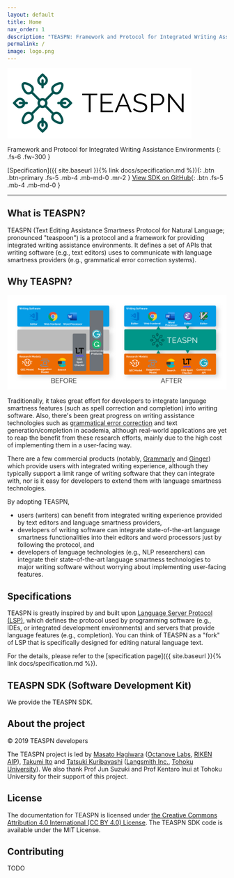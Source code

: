 ```yaml
---
layout: default
title: Home
nav_order: 1
description: "TEASPN: Framework and Protocol for Integrated Writing Assistance Environments"
permalink: /
image: logo.png
---
```


![TEASPN logo](logo.png)

Framework and Protocol for Integrated Writing Assistance Environments
{: .fs-6 .fw-300 }

[Specification]({{ site.baseurl }}{% link docs/specification.md %}){: .btn .btn-primary .fs-5 .mb-4 .mb-md-0 .mr-2 } [View SDK on GitHub](https://github.com/teaspn/teaspn){: .btn .fs-5 .mb-4 .mb-md-0 }

---

## What is TEASPN?

TEASPN (Text Editing Assistance Smartness Protocol for Natural Language; pronounced "teaspoon") is a protocol and a framework for providing integrated writing assistance environments. It defines a set of APIs that writing software (e.g., text editors) uses to communicate with language smartness providers (e.g., grammatical error correction systems).

## Why TEASPN?

![TEASPN overview](overview.png)

Traditionally, it takes great effort for developers to integrate language smartness features (such as spell correction and completion) into writing software. Also, there's been great progress on writing assistance technologies such as [grammatical error correction](http://nlpprogress.com/english/grammatical_error_correction.html) and text generation/completion in academia, although real-world applications are yet to reap the benefit from these research efforts, mainly due to the high cost of implementing them in a user-facing way.

There are a few commercial products (notably, [Grammarly](https://www.grammarly.com/) and [Ginger](https://www.gingersoftware.com/)) which provide users with integrated writing experience, although they typically support a limit range of writing software that they can integrate with, nor is it easy for developers to extend them with language smartness technologies.

By adopting TEASPN,

* users (writers) can benefit from integrated writing experience provided by text editors and language smartness providers, 
* developers of writing software can integrate state-of-the-art language smartness functionalities into their editors and word processors just by following the protocol, and 
* developers of language technologies (e.g., NLP researchers) can integrate their state-of-the-art language smartness technologies to major writing software without worrying about implementing user-facing features.

## Specifications

TEASPN is greatly inspired by and built upon [Language Server Protocol (LSP)](https://microsoft.github.io/language-server-protocol/), which defines the protocol used by programming software (e.g., IDEs, or integrated development environments) and servers that provide language features (e.g., completion). You can think of TEASPN as a "fork" of LSP that is specifically designed for editing natural language text.

For the details, please refer to the [specification page]({{ site.baseurl }}{% link docs/specification.md %}).

## TEASPN SDK (Software Development Kit)

We provide the TEASPN SDK.

## About the project

&copy; 2019 TEASPN developers

The TEASPN project is led by [Masato Hagiwara](http://masatohagiwara.net/) ([Octanove Labs](http://www.octanove.com/), [RIKEN AIP](http://www.riken.jp/en/research/labs/aip/)), [Takumi Ito](#) and [Tatsuki Kuribayashi](https://kuribayashi4.github.io/) ([Langsmith Inc.](https://langsmith.co.jp/), [Tohoku University](https://www.nlp.ecei.tohoku.ac.jp/)). We also thank Prof Jun Suzuki and Prof Kentaro Inui at Tohoku University for their support of this project.

## License

The documentation for TEASPN is licensed under [the Creative Commons Attribution 4.0 International (CC BY 4.0) License](https://creativecommons.org/licenses/by/4.0/). The TEASPN SDK code is available under the MIT License.

## Contributing

TODO

